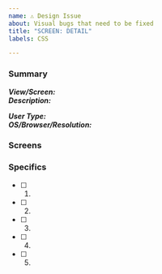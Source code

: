 ```yaml
---
name: ⚠️ Design Issue
about: Visual bugs that need to be fixed
title: "SCREEN: DETAIL"
labels: CSS

---
```

### Summary
**_View/Screen:_**  
**_Description:_**  

**_User Type:_**  
**_OS/Browser/Resolution:_** 

### Screens

### Specifics
- [ ] 1. 
- [ ] 2. 
- [ ] 3. 
- [ ] 4. 
- [ ] 5. 

